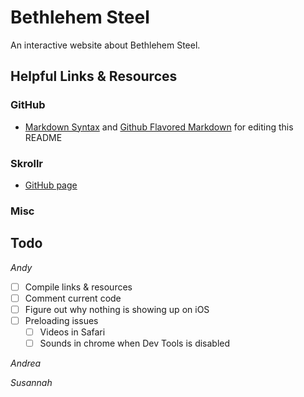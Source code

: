 Bethlehem Steel
================

An interactive website about Bethlehem Steel.

Helpful Links & Resources
-------------------------

### GitHub

 * [Markdown Syntax](http://daringfireball.net/projects/markdown/syntax#link) and [Github Flavored Markdown](https://help.github.com/articles/github-flavored-markdown) for editing this README

### Skrollr

 * [GitHub page](https://www.google.com/url?sa=t&rct=j&q=&esrc=s&source=web&cd=1&cad=rja&ved=0CC8QFjAA&url=https%3A%2F%2Fgithub.com%2FPrinzhorn%2Fskrollr&ei=pq4PUuvKOcaAygGHz4Aw&usg=AFQjCNGFYGHnJ9um0BK9lBHcVxidgkNtVQ&sig2=wX7SJvOVlVMRU3_P8vIVCQ&bvm=bv.50768961,d.aWc)

### Misc


Todo
-----

*Andy*

 - [ ] Compile links & resources
 - [ ] Comment current code
 - [ ] Figure out why nothing is showing up on iOS
 - [ ] Preloading issues
 	- [ ] Videos in Safari
 	- [ ] Sounds in chrome when Dev Tools is disabled

*Andrea*


*Susannah*


